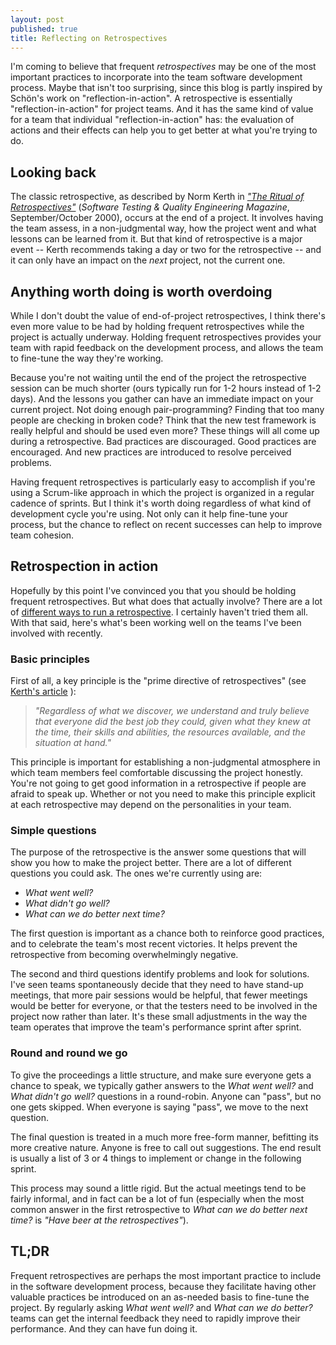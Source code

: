 ```yaml
---
layout: post
published: true
title: Reflecting on Retrospectives
---
```


I'm coming to believe that frequent *retrospectives* may be one of the most important
practices to incorporate into the team software development process. Maybe
that isn't too surprising, since this blog is partly inspired by Sch&ouml;n's
work on "reflection-in-action". A retrospective is essentially "reflection-in-action"
for project teams. And it has the same kind of value for a team that individual
"reflection-in-action" has: the evaluation of actions and their effects can
help you to get better at what you're trying to do.

## Looking back

The classic retrospective, as described by Norm Kerth in [*"The Ritual of Retrospectives"*](http://clearspecs.com/joomla15/downloads/ClearSpecs62V01_The%20Ritual%20of%20Retrospectives_Kerth.pdf) (*Software Testing & Quality Engineering Magazine*, September/October 2000), occurs at the end of a project.
It involves having the team assess, in a non-judgmental way, how the project went and what lessons
can be learned from it. But that kind of retrospective is a major event -- Kerth recommends taking
a day or two for the retrospective -- and it can only have an impact on the *next* project, not the current one.

## Anything worth doing is worth overdoing

While I don't doubt the value of end-of-project retrospectives, I think there's even
more value to be had by holding frequent retrospectives while the project is actually underway.
Holding frequent retrospectives provides your team with rapid feedback on the development
process, and allows the team to fine-tune the way they're working.

Because you're not waiting until the end of the
project the retrospective session can be much shorter (ours typically run for 1-2 hours instead of 1-2 days).
And the lessons you gather can have an immediate impact on your current project.  Not doing enough pair-programming? Finding that
too many people are checking in broken code? Think that the new test framework is really helpful and should
be used even more? These things will all come up during a retrospective. Bad practices
are discouraged. Good practices are encouraged. And new practices are introduced to resolve perceived problems.

Having frequent retrospectives is particularly easy to accomplish if you're using a Scrum-like approach in which the project
is organized in a regular cadence of sprints. But I think it's worth doing regardless of what kind of development
cycle you're using. Not only can it help fine-tune your process, but the chance to
reflect on recent successes can help to improve team cohesion.

## Retrospection in action

Hopefully by this point I've convinced you that you should be holding frequent retrospectives. But
what does that actually involve? There are a lot of [different ways to run a retrospective](http://retrospectivewiki.org/index.php?title=Retrospective_Plans). I certainly haven't tried
them all. With that said, here's what's been working well on the teams I've been involved with recently.

### Basic principles
First of all, a key principle is the "prime directive of retrospectives" (see [Kerth's article](http://clearspecs.com/joomla15/downloads/ClearSpecs62V01_The%20Ritual%20of%20Retrospectives_Kerth.pdf) ):

  > *"Regardless of what we discover, we understand and truly believe that everyone did the best job they could, given what they knew at the time, their skills and abilities, the resources available, and the situation at hand."*

This principle is important for establishing a non-judgmental atmosphere in which team members feel
comfortable discussing the project honestly. You're not going to get good information in a retrospective
if people are afraid to speak up. Whether or not you need to make this principle explicit at each retrospective may depend on the personalities in your team.

### Simple questions

The purpose of the retrospective is the answer some questions that will show you how to
make the project better. There are a lot of different questions you could ask. The ones we're
currently using are:

 - *What went well?*
 - *What didn't go well?*
 - *What can we do better next time?*

The first question is important as a chance both to reinforce good practices, and to celebrate the team's most
recent victories. It helps prevent the retrospective from becoming overwhelmingly negative.

The second and third questions identify
problems and look for solutions. I've seen teams spontaneously decide that they need
to have stand-up meetings, that more pair sessions would be helpful, that fewer meetings would be better for everyone,
or that the testers need to be involved in the project now rather than later. It's these small adjustments in
the way the team operates that improve the team's performance sprint after sprint.

### Round and round we go

To give the proceedings a little structure, and make sure everyone gets a chance to speak, we typically gather answers to the
*What went well?* and *What didn't go well?* questions in a round-robin. Anyone can "pass", but no one gets skipped. When everyone is saying "pass", we move to the next question.

The final question is treated in a much more free-form manner, befitting its more creative nature. Anyone is free to call out suggestions. The end result is usually a list of 3 or 4 things to implement or change in the following sprint.

This process may sound a little rigid. But the actual meetings tend to be fairly informal, and in fact can be a lot of fun (especially when the most common answer in the first retrospective to *What can we do better next time?*  is *"Have beer at the retrospectives"*).

## TL;DR

Frequent retrospectives are perhaps the most important practice to include in the software development process, because they
facilitate having other valuable practices be introduced on an as-needed basis to fine-tune the project. By regularly asking *What went well?* and *What can we do better?* teams can get the internal feedback they need to rapidly improve their performance. And they can have fun doing it.
